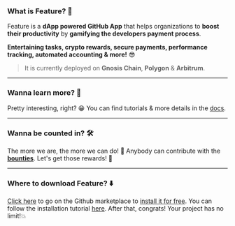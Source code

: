 ### What is Feature? 🤔

Feature is a **dApp powered GitHub App** that helps organizations to **boost their productivity** by **gamifying the developers payment process**.

**Entertaining tasks, crypto rewards, secure payments, performance tracking, automated accounting & more!** 😎

> It is currently deployed on **Gnosis Chain**, **Polygon** & **Arbitrum**.

___

### Wanna learn more? 📖

Pretty interesting, right? 😁 You can find tutorials & more details in the [docs](https://docs.feature.sh).

___

### Wanna be counted in? 🛠️

The more we are, the more we can do! 💪 Anybody can contribute with the **[bounties](https://github.com/feature-sh/bounties)**. Let's get those rewards! 🤑

___

### Where to download Feature? ⬇️

[Click here](https://github.com/marketplace/feature-bot) to go on the Github marketplace to [install it for free](https://github.com/marketplace/feature-bot). You can follow the installation tutorial [here](https://docs.feature.sh/#getting-started). After that, congrats! Your project has no limit!💥
